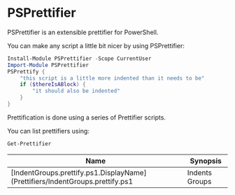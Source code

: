 # PSPrettifier

PSPrettifier is an extensible prettifier for PowerShell.

You can make any script a little bit nicer by using PSPrettifier:

~~~PowerShell
Install-Module PSPrettifier -Scope CurrentUser
Import-Module PSPrettifier
PSPrettify {
    "this script is a little more indented than it needs to be"
    if ($thereIsABlock) {
        "it should also be indented"
    }
}
~~~


Prettification is done using a series of Prettifier scripts.

You can list prettifiers using:

~~~PowerShell
Get-Prettifier
~~~


|Name                                                                         |Synopsis      |
|-----------------------------------------------------------------------------|--------------|
|[IndentGroups.prettify.ps1.DisplayName](Prettifiers/IndentGroups.prettify.ps1|Indents Groups|






